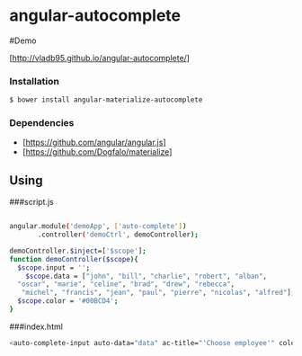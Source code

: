# angular-autocomplete

#Demo

[http://vladb95.github.io/angular-autocomplete/]

### Installation
```sh
$ bower install angular-materialize-autocomplete
```
### Dependencies
* [https://github.com/angular/angular.js]
* [https://github.com/Dogfalo/materialize]



## Using

###script.js
```sh

angular.module('demoApp', ['auto-complete'])
       .controller('demoCtrl', demoController);

demoController.$inject=['$scope'];
function demoController($scope){
  $scope.input = '';
	$scope.data = ["john", "bill", "charlie", "robert", "alban",
  "oscar", "marie", "celine", "brad", "drew", "rebecca",
   "michel", "francis", "jean", "paul", "pierre", "nicolas", "alfred"];
  $scope.color = '#00BCD4';
}
```
###index.html

```sh
<auto-complete-input auto-data="data" ac-title="'Choose employee'" color="color" ng-model="input"></auto-complete-input>
```
